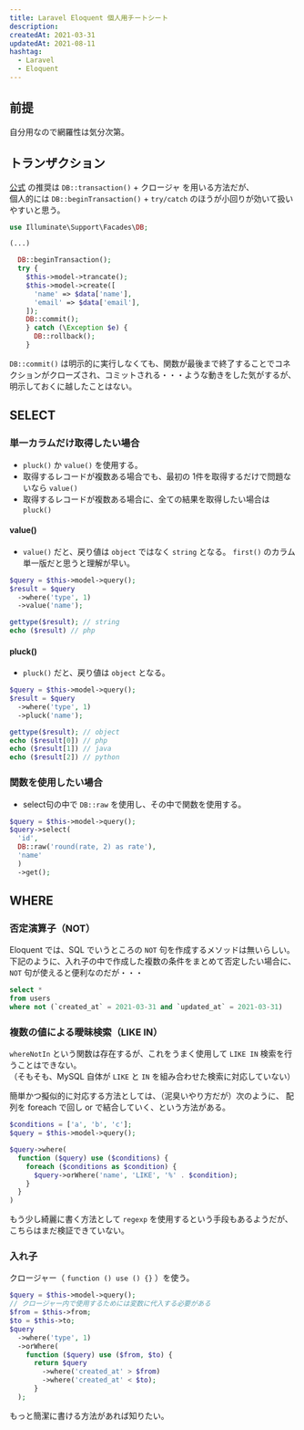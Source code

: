 ```yaml
---
title: Laravel Eloquent 個人用チートシート
description:
createdAt: 2021-03-31
updatedAt: 2021-08-11
hashtag:
  - Laravel
  - Eloquent
---
```


## 前提
自分用なので網羅性は気分次第。

## トランザクション
[公式](https://readouble.com/laravel/6.x/ja/database.html#database-transactions) の推奨は `DB::transaction()` + クロージャ を用いる方法だが、  
個人的には `DB::beginTransaction()` + `try/catch` のほうが小回りが効いて扱いやすいと思う。

```php
use Illuminate\Support\Facades\DB;

(...)

  DB::beginTransaction();
  try {
    $this->model->trancate();
    $this->model->create([
      'name' => $data['name'],
      'email' => $data['email'],
    ]);
    DB::commit();
    } catch (\Exception $e) {
      DB::rollback();
    }
```

`DB::commit()` は明示的に実行しなくても、関数が最後まで終了することでコネクションがクローズされ、コミットされる・・・ような動きをした気がするが、明示しておくに越したことはない。

## SELECT

### 単一カラムだけ取得したい場合
* `pluck()` か `value()` を使用する。
* 取得するレコードが複数ある場合でも、最初の 1件を取得するだけで問題ないなら `value()`
* 取得するレコードが複数ある場合に、全ての結果を取得したい場合は `pluck()`

#### value()
* `value()` だと、戻り値は `object` ではなく `string` となる。 `first()` のカラム単一版だと思うと理解が早い。

```php
$query = $this->model->query();
$result = $query
  ->where('type', 1)
  ->value('name');

gettype($result); // string
echo ($result) // php
```

#### pluck()
* `pluck()` だと、戻り値は `object` となる。

```php
$query = $this->model->query();
$result = $query
  ->where('type', 1)
  ->pluck('name');

gettype($result); // object
echo ($result[0]) // php
echo ($result[1]) // java
echo ($result[2]) // python
```

### 関数を使用したい場合
* select句の中で `DB::raw` を使用し、その中で関数を使用する。

```php
$query = $this->model->query();
$query->select(
  'id',
  DB::raw('round(rate, 2) as rate'),
  'name'
  )
  ->get();
```



## WHERE

### 否定演算子（NOT）
Eloquent では、SQL でいうところの `NOT` 句を作成するメソッドは無いらしい。  
下記のように、入れ子の中で作成した複数の条件をまとめて否定したい場合に、 `NOT` 句が使えると便利なのだが・・・

```sql
select *
from users
where not (`created_at` = 2021-03-31 and `updated_at` = 2021-03-31)
```

### 複数の値による曖昧検索（LIKE IN）

`whereNotIn` という関数は存在するが、これをうまく使用して `LIKE IN` 検索を行うことはできない。  
（そもそも、MySQL 自体が `LIKE` と `IN` を組み合わせた検索に対応していない）

簡単かつ擬似的に対応する方法としては、（泥臭いやり方だが）次のように、 配列を foreach で回し or で結合していく、という方法がある。

```php
$conditions = ['a', 'b', 'c'];
$query = $this->model->query();

$query->where(
  function ($query) use ($conditions) {
    foreach ($conditions as $condition) {
      $query->orWhere('name', 'LIKE', '%' . $condition);
    }
  }
)
```

もう少し綺麗に書く方法として `regexp` を使用するという手段もあるようだが、こちらはまだ検証できていない。

### 入れ子
クロージャー（ `function () use () {}` ）を使う。
```php
$query = $this->model->query();
// クロージャー内で使用するためには変数に代入する必要がある
$from = $this->from;
$to = $this->to;
$query
  ->where('type', 1)
  ->orWhere(
    function ($query) use ($from, $to) {
      return $query
        ->where('created_at' > $from)
        ->where('created_at' < $to);
      }
  );
```

もっと簡潔に書ける方法があれば知りたい。  

<!--more-->

